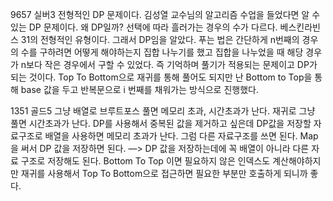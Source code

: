 9657 실버3
전형적인 DP 문제이다. 김성열 교수님의 알고리즘 수업을 들었다면 알 수 있는 DP 문제이다. 왜 DP일까? 선택에 따라 흘러가는 경우의 수가 다르다. 베스킨라빈스 31의 전형적인 유형이다. 그래서 DP임을 알았다. 푸는 법은 간단하게 n번째의 경우의 수를 구하려면 어떻게 해야하는지 집합 나누기를 했고 집합을 나누었을 때 해당 경우가 n보다 작은 경우에서 구할 수 있었다. 즉 기억하며 풀기가 적용되는 문제이고 DP가 되는 것이다. Top To Bottom으로 재귀를 통해 풀어도 되지만 난 Bottom to Top을 통해 base 값을 두고 반복문으로 i 번째를 채워가는 방식으로 진행했다. 

1351 골드5
그냥 배열로 브루트포스 풀면 메모리 초과, 시간초과가 난다. 재귀로 그냥 풀면 시간초과가 난다. DP를 사용해서 중복된 값을 제거하고 싶은데 DP값을 저장할 자료구조로 배열을 사용하면 메모리 초과가 난다. 그럼 다른 자료구조를 쓰면 된다. Map 을 써서 DP 값을 저장하면 된다. —> DP 값을 저장하는데에 꼭 배열이 아니라 다른 자료 구조로 저장해도 된다. 
Bottom To Top 이면 필요하지 않은 인덱스도 계산해야하지만 재귀를 사용해서 Top To Bottom으로  접근하면 필요한 부분만 호출하게 되니까 좋다. 